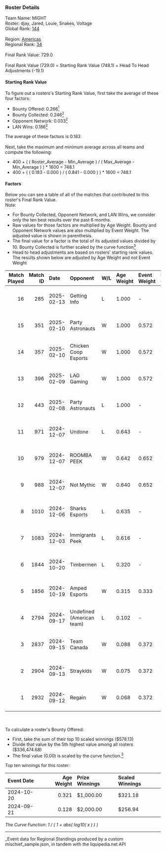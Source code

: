 ### Roster Details<br />
Team Name: MIGHT<br />
Roster: djay, Jared, Louie, Snakes, Voltage<br />
Global Rank: [144](../../standings_global_2025_03_01.md)<br />
<br />
Region: [Americas]( ../../standings_americas_2025_03_01.md)<br />
Regional Rank: [34]( ../../standings_americas_2025_03_01.md)<br />
<br />
Final Rank Value:  729.0<br />
<br />
Final Rank Value (729.0) = Starting Rank Value (748.1) + Head To Head Adjustments (-19.1)<br />

#### Starting Rank Value<br />
To figure out a rosters's Starting Rank Value, first take the average of these four factors:<br />
- Bounty Offered: 0.266[<sup>1</sup>](#table2)
- Bounty Collected: 0.246[<sup>2</sup>](#table1)
- Opponent Network: 0.033[<sup>2</sup>](#table1)
- LAN Wins: 0.186[<sup>2</sup>](#table1)

The average of these factors is 0.183<br />
<br />
Next, take the maximum and minimum average across all teams and compute the following:<br />
- 400 + ( ( Roster_Average - Min_Average ) / ( Max_Average - Min_Average ) ) * 1600 = 748.1
- 400 + ( ( 0.183 - 0.000 ) / ( 0.841 - 0.000 ) ) * 1600 = 748.1


#### Factors<br />
Below you can see a table of all of the matches that contributed to this roster's Final Rank Value.<br />
Note:<br />

- For Bounty Collected, Opponent Network, and LAN Wins, we consider only the ten best results over the past 6 months.
- Raw values for those factors are multiplied by Age Weight. Bounty and Opponent Network values are also multiplied by Event Weight. The adjusted value is shown in parenthesis.
- The final value for a factor is the total of its adjusted values divided by 10. Bounty Collected is further scaled by the curve function[<sup>3</sup>](#curveFunction)
- Head to head adjustments are based on rosters' starting rank values. The results shown below are adjusted by Age Weight and not Event Weight
<span id="table1"></span><br />


| Match Played | Match ID | Date       | Opponent                  | W/L | Age Weight | Event Weight | Bounty Collected | Opponent Network | LAN Wins  | H2H Adj. | Roster                                    |
| -: | -: | :- | :- | :- | :- | :- | :- | :- | :- | -: | :- |
|           16 |      285 | 2025-02-13 | Getting Info              | L   | 1.000      | -            | -                | -                | -         |   -24.90 | djay, Jared, Louie, Snakes, Voltage       |
|           15 |      351 | 2025-02-10 | Party Astronauts          | W   | 1.000      | 0.572        | 0.008 (0.004)    | 0.430 (0.246)    | 0 (0.000) |    19.29 | djay, Jared, Louie, Snakes, Voltage       |
|           14 |      357 | 2025-02-10 | Chicken Coop Esports      | W   | 1.000      | 0.572        | 0.006 (0.004)    | 0.096 (0.055)    | 0 (0.000) |    11.07 | djay, Jared, Louie, Snakes, Voltage       |
|           13 |      396 | 2025-02-09 | LAG Gaming                | W   | 1.000      | 0.572        | 0.001 (0.001)    | 0.028 (0.016)    | 0 (0.000) |     9.25 | djay, Jared, Louie, Snakes, Voltage       |
|           12 |      443 | 2025-02-08 | Party Astronauts          | L   | 1.000      | -            | -                | -                | -         |   -12.11 | djay, Jared, Louie, Snakes, Voltage       |
|           11 |      971 | 2024-12-07 | Undone                    | L   | 0.643      | -            | -                | -                | -         |    -9.54 | djay, Louie, PwnAlone, REKMEISTER, Snakes |
|           10 |      979 | 2024-12-07 | ROOMBA PEEK               | W   | 0.642      | 0.652        | 0.000 (0.000)    | 0.038 (0.016)    | 1 (0.642) |     5.44 | djay, Louie, PwnAlone, REKMEISTER, Snakes |
|            9 |      988 | 2024-12-07 | Not Mythic                | W   | 0.640      | 0.652        | 0.000 (0.000)    | 0.000 (0.000)    | 1 (0.640) |     2.70 | djay, Louie, PwnAlone, REKMEISTER, Snakes |
|            8 |     1010 | 2024-12-06 | Sharks Esports            | L   | 0.635      | -            | -                | -                | -         |    -2.64 | djay, Louie, PwnAlone, REKMEISTER, Snakes |
|            7 |     1083 | 2024-12-03 | Immigrants Peek           | L   | 0.616      | -            | -                | -                | -         |   -11.94 | djay, Jonji, louie, PwnAlone, Snakes      |
|            6 |     1844 | 2024-10-20 | Timbermen                 | L   | 0.320      | -            | -                | -                | -         |    -6.17 | djay, Jonji, louie, PwnAlone, Snakes      |
|            5 |     1856 | 2024-10-19 | Amped Esports             | W   | 0.315      | 0.333        | 0.000 (0.000)    | 0.000 (0.000)    | 1 (0.315) |     1.24 | djay, Jonji, louie, PwnAlone, Snakes      |
|            4 |     2794 | 2024-09-17 | Undefined (American team) | L   | 0.102      | -            | -                | -                | -         |    -2.19 | djay, Jonji, louie, PwnAlone, Snakes      |
|            3 |     2837 | 2024-09-15 | Team Canada               | W   | 0.088      | 0.372        | 0.000 (0.000)    | 0.040 (0.001)    | 0 (0.000) |     0.65 | djay, Jonji, louie, PwnAlone, Snakes      |
|            2 |     2904 | 2024-09-13 | Straykids                 | W   | 0.075      | 0.372        | 0.000 (0.000)    | 0.004 (0.000)    | 0 (0.000) |     0.48 | djay, Jonji, louie, PwnAlone, Snakes      |
|            1 |     2932 | 2024-09-12 | Regain                    | W   | 0.068      | 0.372        | 0.000 (0.000)    | 0.005 (0.000)    | 0 (0.000) |     0.27 | djay, Jonji, louie, PwnAlone, Snakes      |

<br />
<span id="table2"></span><br />
To calculate a roster's Bounty Offered:<br />

- First, take the sum of their top 10 scaled winnings ($578.13)
- Divide that value by the 5th highest value among all rosters ($336,474.68)
- The final value (0.00) is scaled by the curve function.[<sup>3</sup>](#curveFunction)

Top ten winnings for this roster:<br />

| Event Date | Age Weight | Prize Winnings | Scaled Winnings |
| :- | -: | :- | :- |
| 2024-10-20 |      0.321 | $1,000.00      | $321.18         |
| 2024-09-21 |      0.128 | $2,000.00      | $256.94         |


<span id="curveFunction"></span>_The Curve Function: 1 / ( 1 + abs( log10( x ) ) )_<br />

---
_Event data for Regional Standings produced by a custom mischief_sample.json, in tandem with the liquipedia.net API<br />
